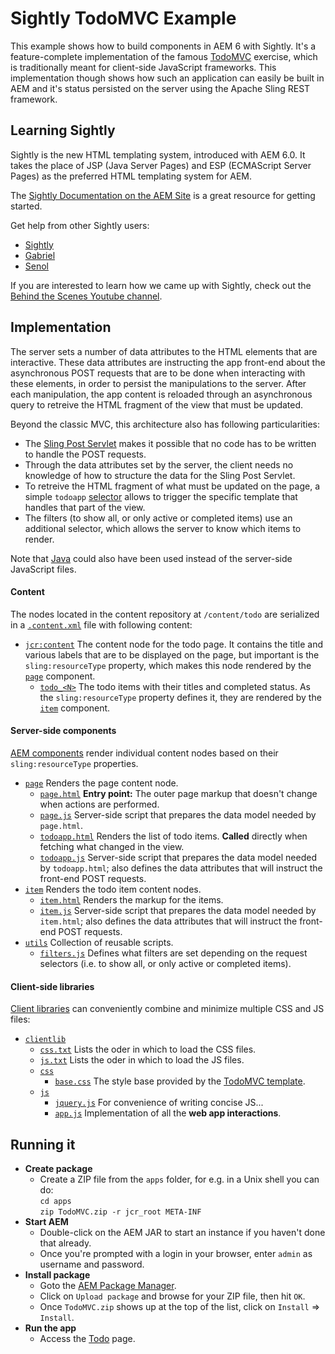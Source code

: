 # Sightly TodoMVC Example

This example shows how to build components in AEM 6 with Sightly. It's a feature-complete implementation of the famous [TodoMVC](http://todomvc.com) exercise, which is traditionally meant for client-side JavaScript frameworks. This implementation though shows how such an application can easily be built in AEM and it's status persisted on the server using the Apache Sling REST framework.

## Learning Sightly

Sightly is the new HTML templating system, introduced with AEM 6.0. It takes the place of JSP (Java Server Pages) and ESP (ECMAScript Server Pages) as the preferred HTML templating system for AEM.

The [Sightly Documentation on the AEM Site](http://docs.adobe.com/docs/en/aem/6-0/develop/sightly.html) is a great resource for getting started.

Get help from other Sightly users:

* [Sightly](https://twitter.com/sightlyio)
* [Gabriel](https://twitter.com/gabrielwalt)
* [Senol](https://twitter.com/thelabertasch)

If you are interested to learn how we came up with Sightly, check out the [Behind the Scenes Youtube channel](https://www.youtube.com/playlist?list=PLkBe8kbE_7-xeo5uNJVE4uZXRpOpCA0J8).

## Implementation

The server sets a number of data attributes to the HTML elements that are interactive. These data attributes are instructing the app front-end about the asynchronous POST requests that are to be done when interacting with these elements, in order to persist the manipulations to the server. After each manipulation, the app content is reloaded through an asynchronous query to retreive the HTML fragment of the view that must be updated.

Beyond the classic MVC, this architecture also has following particularities:

* The [Sling Post Servlet](http://sling.apache.org/documentation/bundles/manipulating-content-the-slingpostservlet-servlets-post.html) makes it possible that no code has to be written to handle the POST requests.
* Through the data attributes set by the server, the client needs no knowledge of how to structure the data for the Sling Post Servlet.
* To retreive the HTML fragment of what must be updated on the page, a simple `todoapp` [selector](http://sling.apache.org/documentation/the-sling-engine/url-decomposition.html) allows to trigger the specific template that handles that part of the view.
* The filters (to show all, or only active or completed items) use an additional selector, which allows the server to know which items to render.

Note that [Java](http://docs.adobe.com/docs/en/aem/6-0/develop/sightly/use-api-in-java.html) could also have been used instead of the server-side JavaScript files.

#### Content

The nodes located in the content repository at `/content/todo` are serialized in a [`.content.xml`](app/jcr_root/content/todo/.content.xml) file with following content:

* [`jcr:content`](app/jcr_root/content/todo/.content.xml#L4-L15) The content node for the todo page. It contains the title and various labels that are to be displayed on the page, but important is the `sling:resourceType` property, which makes this node rendered by the [`page`](app/jcr_root/apps/todo/components/page) component.
  * [`todo_<N>`](app/jcr_root/content/todo/.content.xml#L16-L20) The todo items with their titles and completed status. As the `sling:resourceType` property defines it, they are rendered by the [`item`](app/jcr_root/apps/todo/components/item) component.

#### Server-side components

[AEM components](http://dev.day.com/docs/en/cq/current/developing/components.html) render individual content nodes based on their `sling:resourceType` properties.

* [`page`](app/jcr_root/apps/todo/components/page)
  Renders the page content node.
  * [`page.html`](app/jcr_root/apps/todo/components/page/page.html)
    **Entry point:** The outer page markup that doesn't change when actions are performed.
  * [`page.js`](app/jcr_root/apps/todo/components/page/page.js)
    Server-side script that prepares the data model needed by `page.html`.
  * [`todoapp.html`](app/jcr_root/apps/todo/components/page/todoapp.html)
    Renders the list of todo items. **Called** directly when fetching what changed in the view.
  * [`todoapp.js`](app/jcr_root/apps/todo/components/page/todoapp.js)
    Server-side script that prepares the data model needed by `todoapp.html`; also defines the data attributes that will instruct the front-end POST requests.
* [`item`](app/jcr_root/apps/todo/components/item)
  Renders the todo item content nodes.
  * [`item.html`](app/jcr_root/apps/todo/components/item/item.html)
    Renders the markup for the items.
  * [`item.js`](app/jcr_root/apps/todo/components/item/item.js)
    Server-side script that prepares the data model needed by `item.html`; also defines the data attributes that will instruct the front-end POST requests.
* [`utils`](app/jcr_root/apps/todo/components/utils)
  Collection of reusable scripts.
  * [`filters.js`](app/jcr_root/apps/todo/components/utils/filters.js)
    Defines what filters are set depending on the request selectors (i.e. to show all, or only active or completed items).

#### Client-side libraries

[Client libraries](http://dev.day.com/docs/en/cq/current/developing/clientlibs.html) can conveniently combine and minimize multiple CSS and JS files:

* [`clientlib`](app/jcr_root/etc/designs/todo/clientlib)
  * [`css.txt`](app/jcr_root/etc/designs/todo/clientlib/css.txt)
    Lists the oder in which to load the CSS files.
  * [`js.txt`](app/jcr_root/etc/designs/todo/clientlib/js.txt)
    Lists the oder in which to load the JS files.
  * [`css`](app/jcr_root/etc/designs/todo/clientlib/css)
    * [`base.css`](app/jcr_root/etc/designs/todo/clientlib/css/base.css)
      The style base provided by the [TodoMVC template](https://github.com/tastejs/todomvc/tree/gh-pages/template).
  * [`js`](app/jcr_root/etc/designs/todo/clientlib/js)
    * [`jquery.js`](app/jcr_root/etc/designs/todo/clientlib/js/jquery.js)
      For convenience of writing concise JS...
    * [`app.js`](app/jcr_root/etc/designs/todo/clientlib/js/app.js)
      Implementation of all the **web app interactions**.

## Running it

* **Create package**
  * Create a ZIP file from the `apps` folder, for e.g. in a Unix shell you can do:  
    `cd apps`  
    `zip TodoMVC.zip -r jcr_root META-INF`
* **Start AEM**
  * Double-click on the AEM JAR to start an instance if you haven't done that already.
  * Once you're prompted with a login in your browser, enter `admin` as username and password.
* **Install package**
  * Goto the [AEM Package Manager](http://localhost:4502/crx/packmgr/index.jsp).
  * Click on `Upload package` and browse for your ZIP file, then hit `OK`.
  * Once `TodoMVC.zip` shows up at the top of the list, click on `Install` => `Install`.
* **Run the app**
  * Access the [Todo](http://localhost:4502/content/todo.html) page.
